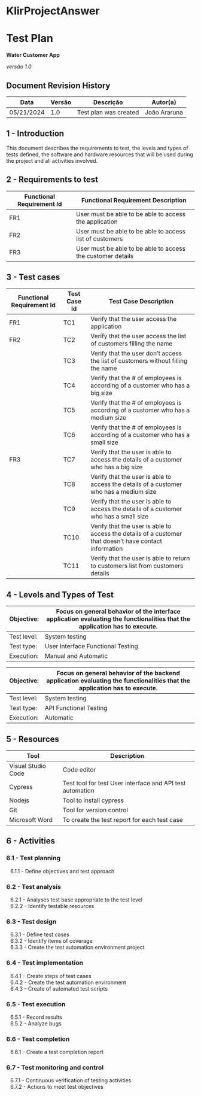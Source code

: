 # KlirProjectAnswer

# Test Plan

**Water Customer App**

*versão 1.0*

## Document Revision History

   Data    | Versão |    Descrição          | Autor(a)
-----------|--------|-----------------------|-----------------
05/21/2024 |  1.0   | Test plan was created | João Araruna


## 1 - Introduction

This document describes the requirements to test, the levels and types of tests defined, the software and hardware resources that will be used during the project and all activities involved.

## 2 - Requirements to test

 Functional Requirement Id    | Functional Requirement Description |   
-----------|--------|
FR1 | User must be able to be able to access the application   |
FR2 | User must be able to be able to access list of customers   |
FR3 | User must be able to be able to access the customer details   |

## 3 - Test cases

Functional Requirement Id | Test Case Id | Test Case Description
-----------------|--------------|----------------------|
| FR1 | TC1 | Verify that the user access the application
| FR2 | TC2 | Verify that the user access the list of customers filling the name
|     | TC3 | Verify that the user don’t access the list of customers without filling the name
|     | TC4 | Verify that the # of employees is according of a customer who has a big size
|     | TC5 | Verify that the # of employees is according of a customer who has a medium size
|     | TC6 | Verify that the # of employees is according of a customer who has a small size
| FR3 | TC7 | Verify that the user is able to access the details of a customer who has a big size
|     | TC8 | Verify that the user is able to access the details of a customer who has a medium size
|     | TC9 | Verify that the user is able to access the details of a customer who has a small size
|     | TC10 | Verify that the user is able to access the details of a customer that doesn’t have contact information
|     | TC11 | Verify that the user is able to return to customers list from customers details 

## 4 - Levels and Types of Test

Objective: | Focus on general behavior of the interface application evaluating the functionalities that the application has to execute. |   
-----------|--------|
 Test level:|System testing|
 Test type: |User Interface Functional Testing|
 Execution: |Manual and Automatic|

 Objective: | Focus on general behavior of the backend application evaluating the functionalities that the application has to execute. |   
-----------|--------|
 Test level:|System testing|
 Test type: |API Functional Testing|
 Execution: |Automatic|

## 5 - Resources

Tool | Description |   
-----------|--------|
 Visual Studio Code|Code editor|
 Cypress |Test tool for test User interface and API test automation|
 Nodejs |Tool to install cypress|
 Git |Tool for version control|
 Microsoft Word |To create the test report for each test case|

 ## 6 - Activities

### 6.1 - Test planning
&ensp; 6.1.1 - Define objectives and test approach
### 6.2 - Test analysis
&ensp; 6.2.1 - Analyses test base appropriate to the test level <br />
&ensp; 6.2.2 - Identify testable resources
### 6.3 - Test design
&ensp; 6.3.1 - Define test cases <br />
&ensp; 6.3.2 - Identify items of coverage <br />
&ensp; 6.3.3 - Create the test automation environment project 
### 6.4 - Test implementation
&ensp; 6.4.1 - Create steps of test cases <br />
&ensp; 6.4.2 - Create the test automation environment <br />
&ensp; 6.4.3 - Create of automated test scripts
### 6.5 - Test execution
&ensp; 6.5.1 - Record results <br />
&ensp; 6.5.2 - Analyze bugs
### 6.6 - Test completion
&ensp; 6.6.1 - Create a test completion report 
### 6.7 - Test monitoring and control
&ensp; 6.7.1 - Continuous verification of testing activities <br />
&ensp; 6.7.2 - Actions to meet test objectives
